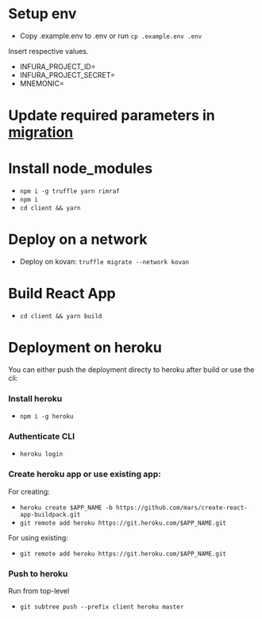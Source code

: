 # Setup env

-   Copy .example.env to .env or run `cp .example.env .env`

Insert respective values.

-   INFURA_PROJECT_ID=<your-infura-project-id>
-   INFURA_PROJECT_SECRET=<your-infura-project-secret>
-   MNEMONIC=<your-mnemonic>

# Update required parameters in [migration](migrations/2_byn.js)

# Install node_modules

-   `npm i -g truffle yarn rimraf`
-   `npm i`
-   `cd client && yarn`

# Deploy on a network

-   Deploy on kovan: `truffle migrate --network kovan`

# Build React App

-   `cd client && yarn build`

# Deployment on heroku

You can either push the deployment directy to heroku after build or use the cli:

### Install heroku

-   `npm i -g heroku`

### Authenticate CLI

-   `heroku login`

### Create heroku app or use existing app:

For creating:

-   `heroku create $APP_NAME -b https://github.com/mars/create-react-app-buildpack.git`
-   `git remote add heroku https://git.heroku.com/$APP_NAME.git`

For using existing:

-   `git remote add heroku https://git.heroku.com/$APP_NAME.git`

### Push to heroku

Run from top-level

-   `git subtree push --prefix client heroku master`
